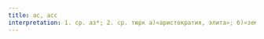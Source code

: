 ```yaml
---
title: ас, асс
interpretation: 1. ср. аз*; 2. ср. тюрк а)«аристократия, элита»; б)«земля, земельные угодья (пространство)»; в)«чистый, несмешанный»; г)«исключительный, выдающийся»; д)«султанский, царский»; е) «горностай» (зоо.); ж) ИЛМ; 3. РПН
---
```

